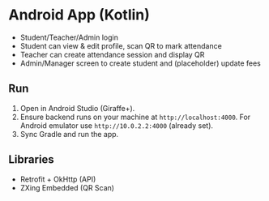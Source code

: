 # Android App (Kotlin)

- Student/Teacher/Admin login
- Student can view & edit profile, scan QR to mark attendance
- Teacher can create attendance session and display QR
- Admin/Manager screen to create student and (placeholder) update fees

## Run
1. Open in Android Studio (Giraffe+).
2. Ensure backend runs on your machine at `http://localhost:4000`. For Android emulator use `http://10.0.2.2:4000` (already set).
3. Sync Gradle and run the app.

## Libraries
- Retrofit + OkHttp (API)
- ZXing Embedded (QR Scan)

